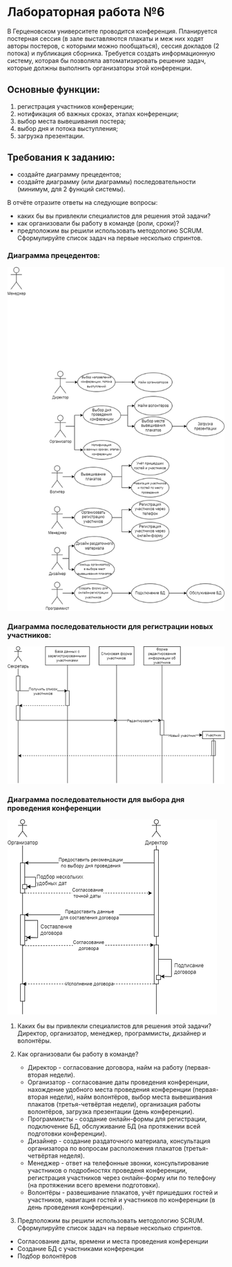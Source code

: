 # Лабораторная работа №6
В Герценовском университете проводится конференция. Планируется постерная сессия (в зале выставляются плакаты и меж них ходят авторы постеров, с которыми можно пообщаться), сессия докладов (2 потока) и публикация сборника.
Требуется создать информационную систему, которая бы позволяла автоматизировать решение задач, которые должны выполнить организаторы этой конференции. 
## Основные функции:
1. регистрация участников конференции;
2. нотификация об важных сроках, этапах конференции;
3. выбор места вывешивания постера;
4. выбор дня и потока выступления;
5. загрузка презентации.
## Требования к заданию:
* создайте диаграмму прецедентов;
* создайте диаграмму (или диаграммы) последовательности (минимум, для 2 функций системы).

В отчёте отразите ответы на следующие вопросы:
* каких бы вы привлекли специалистов для решения этой задачи?
* как организовали бы работу в команде (роли, сроки)?
* предположим вы решили использовать методологию SCRUM. Сформулируйте список задач на первые несколько спринтов.

### Диаграмма прецедентов:

![Прецеденты](Прецеденты.png)


### Диаграмма последовательности для регистрации новых участников:

![ДПосл1](ДПосл1.png)


### Диаграмма последовательности для выбора дня проведения конференции

![ДПосл2](ДПосл2.png)

1. Каких бы вы привлекли специалистов для решения этой задачи? 
    Директор, организатор, менеджер, программисты, дизайнер и волонтёры.
    
2. Как организовали бы работу в команде? 
    * Директор - согласование договора, найм на работу (первая-вторая недели).
    * Организатор - согласование даты проведения конференции, нахождение удобного места проведения конференции (первая-вторая недели), найм волонтёров, выбор места вывешивания плакатов (третья-четвёртая недели), организация работы волонтёров, загрузка презентации (день конференции). 
    * Программисты - создание онлайн-формы для регистрации, подключение БД, обслуживание БД (на протяжении всей подготовки конференции). 
    * Дизайнер - создание раздаточного материала, консультация организатора по вопросам расположения плакатов (третья-четвёртая неделя). 
    * Менеджер - ответ на телефонные звонки, консультирование участников о подробностях проведеня конференции, регистрация участников через онлайн-форму или по телефону (на протяжении всего времени подготовки). 
    * Волонтёры - развешивание плакатов, учёт пришедших гостей и участников, навигация гостей и участников по конференции (в день проведения конференции).
   
3. Предположим вы решили использовать методологию SCRUM. Сформулируйте список задач на первые несколько спринтов.
- Согласование даты, времени и места проведения конференции
- Создание БД с участниками конференции
- Подбор волонтёров
